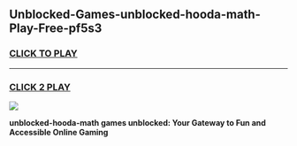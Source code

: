 
## Unblocked-Games-unblocked-hooda-math-Play-Free-pf5s3
<h3>
<a href="https://premium76.site?title=unblocked-hooda-math&ref=21A">CLICK TO PLAY</a></h3>
<hr>

<h3>
<a href="https://premium76.site?title=unblocked-hooda-math&ref=21A">CLICK 2 PLAY</a>
  
</h3>

<a href="https://premium76.site?title=unblocked-hooda-math&ref=21A"><img src="https://clearcache.store/games.png"></a>


**unblocked-hooda-math games unblocked: Your Gateway to Fun and Accessible Online Gaming**
